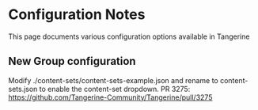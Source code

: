 # Configuration Notes

This page documents various configuration options available in Tangerine

## New Group configuration

Modify ./content-sets/content-sets-example.json and rename to content-sets.json to enable the content-set dropdown. PR 3275: https://github.com/Tangerine-Community/Tangerine/pull/3275
